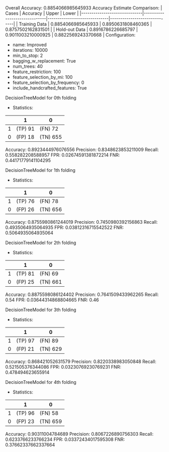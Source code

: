 
Overall Accuracy: 0.8854066985645933
Accuracy Estimate Comparison: 
|            Cases             |           Accuracy           |            Upper             |            Lower             |
|------------------------------|------------------------------|------------------------------|------------------------------|
|        Training Data         |      0.8854066985645933      |      0.8950631808460365      |      0.8757502162831501      |
|        Hold-out Data         |      0.8916786226685797      |      0.9011003210000925      |      0.8822569243370668      |
Configuration:
 * name: Improved
 * iterations: 10000
 * min_to_stop: 2
 * bagging_w_replacement: True
 * num_trees: 40
 * feature_restriction: 100
 * feature_selection_by_mi: 100
 * feature_selection_by_frequency: 0
 * include_handcrafted_features: True

DecisionTreeModel for 0th folding
* Statistics: 

|          |    1     |    0     |
|----------|----------|----------|
|    1     | (TP) 91  | (FN) 72  |
|    0     | (FP) 18  | (TN) 655 |
Accuracy: 0.8923444976076556
Precision: 0.8348623853211009
Recall: 0.558282208588957
FPR: 0.02674591381872214
FNR: 0.44171779141104295


DecisionTreeModel for 1th folding
* Statistics: 

|          |    1     |    0     |
|----------|----------|----------|
|    1     | (TP) 76  | (FN) 78  |
|    0     | (FP) 26  | (TN) 656 |
Accuracy: 0.8755980861244019
Precision: 0.7450980392156863
Recall: 0.4935064935064935
FPR: 0.03812316715542522
FNR: 0.5064935064935064


DecisionTreeModel for 2th folding
* Statistics: 

|          |    1     |    0     |
|----------|----------|----------|
|    1     | (TP) 81  | (FN) 69  |
|    0     | (FP) 25  | (TN) 661 |
Accuracy: 0.8875598086124402
Precision: 0.7641509433962265
Recall: 0.54
FPR: 0.03644314868804665
FNR: 0.46


DecisionTreeModel for 3th folding
* Statistics: 

|          |    1     |    0     |
|----------|----------|----------|
|    1     | (TP) 97  | (FN) 89  |
|    0     | (FP) 21  | (TN) 629 |
Accuracy: 0.868421052631579
Precision: 0.8220338983050848
Recall: 0.521505376344086
FPR: 0.03230769230769231
FNR: 0.478494623655914


DecisionTreeModel for 4th folding
* Statistics: 

|          |    1     |    0     |
|----------|----------|----------|
|    1     | (TP) 96  | (FN) 58  |
|    0     | (FP) 23  | (TN) 659 |
Accuracy: 0.90311004784689
Precision: 0.8067226890756303
Recall: 0.6233766233766234
FPR: 0.03372434017595308
FNR: 0.37662337662337664
